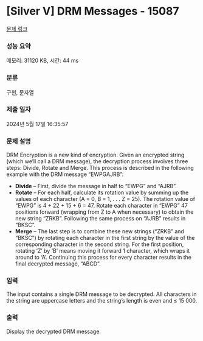 # [Silver V] DRM Messages - 15087 

[문제 링크](https://www.acmicpc.net/problem/15087) 

### 성능 요약

메모리: 31120 KB, 시간: 44 ms

### 분류

구현, 문자열

### 제출 일자

2024년 5월 17일 16:35:57

### 문제 설명

<p>DRM Encryption is a new kind of encryption. Given an encrypted string (which we’ll call a DRM message), the decryption process involves three steps: Divide, Rotate and Merge. This process is described in the following example with the DRM message “EWPGAJRB”:</p>

<ul>
	<li><strong>Divide</strong> – First, divide the message in half to “EWPG” and “AJRB”.</li>
	<li><strong>Rotate</strong> – For each half, calculate its rotation value by summing up the values of each character (A = 0, B = 1, . . . Z = 25). The rotation value of “EWPG” is 4 + 22 + 15 + 6 = 47. Rotate each character in “EWPG” 47 positions forward (wrapping from Z to A when necessary) to obtain the new string “ZRKB”. Following the same process on “AJRB” results in “BKSC”.</li>
	<li><strong>Merge</strong> – The last step is to combine these new strings (“ZRKB” and “BKSC”) by rotating each character in the first string by the value of the corresponding character in the second string. For the first position, rotating ‘Z’ by ‘B’ means moving it forward 1 character, which wraps it around to ‘A’. Continuing this process for every character results in the final decrypted message, “ABCD”.</li>
</ul>

### 입력 

 <p>The input contains a single DRM message to be decrypted. All characters in the string are uppercase letters and the string’s length is even and ≤ 15 000.</p>

### 출력 

 <p>Display the decrypted DRM message.</p>

